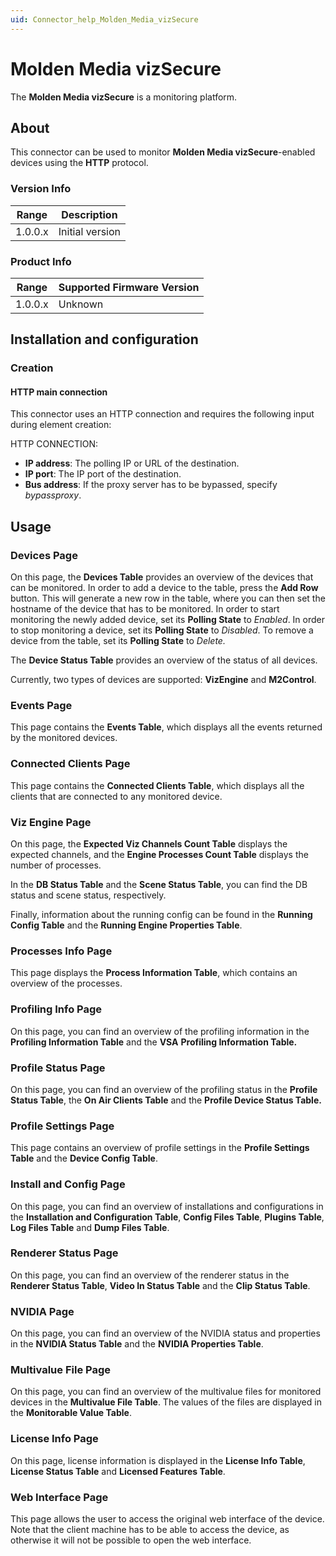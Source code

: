 ```yaml
---
uid: Connector_help_Molden_Media_vizSecure
---
```


# Molden Media vizSecure

The **Molden Media vizSecure** is a monitoring platform.

## About

This connector can be used to monitor **Molden Media vizSecure**-enabled devices using the **HTTP** protocol.

### Version Info

| Range     | Description     |
|------------------|-----------------|
| 1.0.0.x          | Initial version |

### Product Info

| Range | Supported Firmware Version |
|------------------|-----------------------------|
| 1.0.0.x          | Unknown                     |

## Installation and configuration

### Creation

#### HTTP main connection

This connector uses an HTTP connection and requires the following input during element creation:

HTTP CONNECTION:

- **IP address**: The polling IP or URL of the destination.
- **IP port**: The IP port of the destination.
- **Bus address**: If the proxy server has to be bypassed, specify *bypassproxy*.

## Usage

### Devices Page

On this page, the **Devices Table** provides an overview of the devices that can be monitored. In order to add a device to the table, press the **Add Row** button. This will generate a new row in the table, where you can then set the hostname of the device that has to be monitored. In order to start monitoring the newly added device, set its **Polling State** to *Enabled*. In order to stop monitoring a device, set its **Polling State** to *Disabled*. To remove a device from the table, set its **Polling State** to *Delete.*

The **Device Status Table** provides an overview of the status of all devices.

Currently, two types of devices are supported: **VizEngine** and **M2Control**.

### Events Page

This page contains the **Events Table**, which displays all the events returned by the monitored devices.

### Connected Clients Page

This page contains the **Connected Clients Table**, which displays all the clients that are connected to any monitored device.

### Viz Engine Page

On this page, the **Expected Viz Channels Count Table** displays the expected channels, and the **Engine Processes Count Table** displays the number of processes.

In the **DB Status Table** and the **Scene Status Table**, you can find the DB status and scene status, respectively.

Finally, information about the running config can be found in the **Running Config Table** and the **Running Engine Properties Table**.

### Processes Info Page

This page displays the **Process Information Table**, which contains an overview of the processes.

### Profiling Info Page

On this page, you can find an overview of the profiling information in the **Profiling Information Table** and the **VSA** **Profiling Information Table.**

### Profile Status Page

On this page, you can find an overview of the profiling status in the **Profile Status Table**, the **On Air Clients Table** and the **Profile Device Status Table.**

### Profile Settings Page

This page contains an overview of profile settings in the **Profile Settings Table** and the **Device Config Table**.

### Install and Config Page

On this page, you can find an overview of installations and configurations in the **Installation and Configuration Table**, **Config Files Table**, **Plugins Table**, **Log Files Table** and **Dump Files Table**.

### Renderer Status Page

On this page, you can find an overview of the renderer status in the **Renderer Status Table**, **Video In Status Table** and the **Clip Status Table**.

### NVIDIA Page

On this page, you can find an overview of the NVIDIA status and properties in the **NVIDIA Status Table** and the **NVIDIA Properties Table**.

### Multivalue File Page

On this page, you can find an overview of the multivalue files for monitored devices in the **Multivalue File Table**. The values of the files are displayed in the **Monitorable Value Table**.

### License Info Page

On this page, license information is displayed in the **License Info Table**, **License Status Table** and **Licensed Features Table**.

### Web Interface Page

This page allows the user to access the original web interface of the device. Note that the client machine has to be able to access the device, as otherwise it will not be possible to open the web interface.
